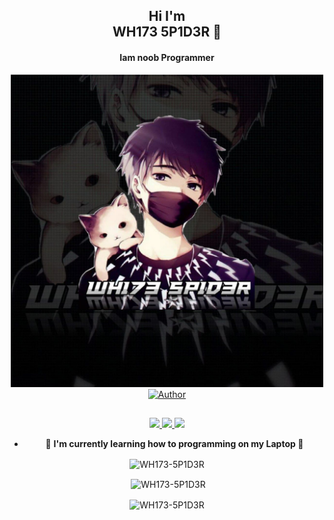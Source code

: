 <h2 align="center">Hi I'm <br>WH173 5P1D3R 🥰</h1>
<h4 align="center">Iam noob Programmer</h3>
<div align="center">
  <img src="https://github.com/WH173-5P1D3R/WH173-5P1D3R/blob/main/image/WH173%205P1D3R.jpg" width="500" height="500">
<a href="https://github.com/WH173-5P1D3R"><img title="Author" src="https://img.shields.io/badge/Author-WH173 5P1D3R-red.svg?style=for-the-badge&logo=github"></a>
</p>

##
<p align="center">
  <a href="https://github.com/WH173-5P1D3R">
    <img src="https://komarev.com/ghpvc/?username=WH173-5P1D3R&label=Profile%20views&color=ff69b4&label=Profile+Views&style=plastic">

  </a>
  <a href="https://github.com/phaticusthiccy?tab=stars">
    <img src="https://img.shields.io/github/stars/WH173-5P1D3R?color=ff69b4&label=Stargazers&style=plastic">

  </a>
  <a href="https://github.com/WH173-5P1D3R?tab=followers">
    <img src="https://img.shields.io/github/followers/WH173-5P1D3R?color=ff69b4&label=Followers&style=plastic">

  </a>
</p>


- 💫 **I'm currently learning how to programming on my Laptop  🌆**


<p><img align="center" src="https://github-readme-stats.vercel.app/api/top-langs?username=WH173-5P1D3R&show_icons=true&layout=compact&theme=nightowl" alt="WH173-5P1D3R" /></p>

<p>&nbsp;<img align="center" src="https://github-readme-stats.vercel.app/api?username=WH173-5P1D3R&show_icons=true&theme=nightowl" alt="WH173-5P1D3R" /></p>

<p><img align="center" src="https://github-readme-streak-stats.herokuapp.com/?user=WH173-5P1D3R&theme=nightowl" alt="WH173-5P1D3R" /></p>
</details>

